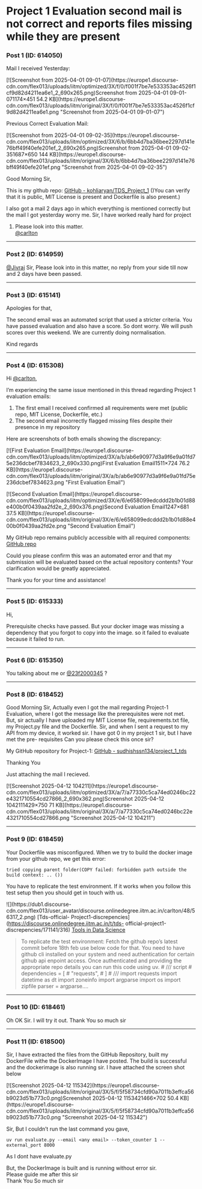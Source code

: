 # Project 1 Evaluation second mail is not correct and reports files missing while they are present

### Post 1 (ID: 614050)

Mail I received Yesterday:  

[![Screenshot from 2025-04-01 09-01-07](https://europe1.discourse-
cdn.com/flex013/uploads/iitm/optimized/3X/f/0/f001f7be7e533353ac4526f1cf9d82d4211ea6e1_2_690x265.png)Screenshot
from 2025-04-01 09-01-071174×451 54.2 KB](https://europe1.discourse-
cdn.com/flex013/uploads/iitm/original/3X/f/0/f001f7be7e533353ac4526f1cf9d82d4211ea6e1.png
"Screenshot from 2025-04-01 09-01-07")

Previous Correct Evaluation Mail:  

[![Screenshot from 2025-04-01 09-02-35](https://europe1.discourse-
cdn.com/flex013/uploads/iitm/optimized/3X/6/b/6bb4d7ba36bee2297d141e76bff49f40efe201ef_2_690x265.png)Screenshot
from 2025-04-01 09-02-351687×650 144 KB](https://europe1.discourse-
cdn.com/flex013/uploads/iitm/original/3X/6/b/6bb4d7ba36bee2297d141e76bff49f40efe201ef.png
"Screenshot from 2025-04-01 09-02-35")

Good Morning Sir,

This is my github repo: [GitHub -
kohliaryan/TDS_Project_1](https://github.com/kohliaryan/TDS_Project_1) ()You
can verify that it is public, MIT License is present and Dockerfile is also
present.)

I also got a mail 2 days ago in which everything is mentioned correctly but
the mail I got yesterday worry me. Sir, I have worked really hard for project
1. Please look into this matter.  
[@carlton](/u/carlton)


---

### Post 2 (ID: 614959)

[@Jivraj](/u/jivraj) Sir, Please look into in this matter, no reply from your
side till now and 2 days have been passed.


---

### Post 3 (ID: 615141)

Apologies for that,

The second email was an automated script that used a stricter criteria. You
have passed evaluation and also have a score. So dont worry. We will push
scores over this weekend. We are currently doing normalisation.

Kind regards


---

### Post 4 (ID: 615308)

Hi [@carlton](/u/carlton),

I’m experiencing the same issue mentioned in this thread regarding Project 1
evaluation emails:

  1. The first email I received confirmed all requirements were met (public repo, MIT License, Dockerfile, etc.)
  2. The second email incorrectly flagged missing files despite their presence in my repository

Here are screenshots of both emails showing the discrepancy:

[![First Evaluation Email](https://europe1.discourse-
cdn.com/flex013/uploads/iitm/optimized/3X/a/b/ab6e90977d3a9f6e9a01fd75e236dcbef7834623_2_690x330.png)First
Evaluation Email1511×724 76.2 KB](https://europe1.discourse-
cdn.com/flex013/uploads/iitm/original/3X/a/b/ab6e90977d3a9f6e9a01fd75e236dcbef7834623.png
"First Evaluation Email")

  

[![Second Evaluation Email](https://europe1.discourse-
cdn.com/flex013/uploads/iitm/optimized/3X/e/6/e658099edcddd2b1b01d88e400b0f0439aa2fd2e_2_690x376.png)Second
Evaluation Email1247×681 37.5 KB](https://europe1.discourse-
cdn.com/flex013/uploads/iitm/original/3X/e/6/e658099edcddd2b1b01d88e400b0f0439aa2fd2e.png
"Second Evaluation Email")

My GitHub repo remains publicly accessible with all required components:  
[GitHub repo](https://github.com/23f2000345/TDS_final)

Could you please confirm this was an automated error and that my submission
will be evaluated based on the actual repository contents? Your clarification
would be greatly appreciated.

Thank you for your time and assistance!


---

### Post 5 (ID: 615333)

Hi,

Prerequisite checks have passed. But your docker image was missing a
dependency that you forgot to copy into the image. so it failed to evaluate
because it failed to run.


---

### Post 6 (ID: 615350)

You talking about me or [@23f2000345](/u/23f2000345) ?


---

### Post 8 (ID: 618452)

Good Morning Sir, Actually even I got the mail regarding Project-1 Evaluation,
where I got the message like the prerequisites were not met. But, sir actually
I have uploaded my MIT License file, requirements.txt file, my Project.py file
and the Dockerfile. Sir, and when I sent a request to my API from my device,
it worked sir. I have got 0 in my project 1 sir, but I have met the pre-
requisites Can you please check this once sir?

My GitHub repository for Project-1: [GitHub -
sudhishssn134/project_1_tds](https://github.com/sudhishssn134/project_1_tds)

Thanking You

Just attaching the mail I recieved.  

[![Screenshot 2025-04-12 104211](https://europe1.discourse-
cdn.com/flex013/uploads/iitm/optimized/3X/a/7/a77330c5ca74ed0246bc22e4321710554cd27866_2_690x362.png)Screenshot
2025-04-12 1042111429×750 71 KB](https://europe1.discourse-
cdn.com/flex013/uploads/iitm/original/3X/a/7/a77330c5ca74ed0246bc22e4321710554cd27866.png
"Screenshot 2025-04-12 104211")


---

### Post 9 (ID: 618459)

Your Dockerfile was misconfigured. When we try to build the docker image from
your github repo, we get this error:

`tried copying parent folder(COPY failed: forbidden path outside the build
context: .. ())`

You have to replicate the test environment. If it works when you follow this
test setup then you should get in touch with us.

![](https://dub1.discourse-
cdn.com/flex013/user_avatar/discourse.onlinedegree.iitm.ac.in/carlton/48/56317_2.png)
[Tds-official-
Project1-discrepencies](https://discourse.onlinedegree.iitm.ac.in/t/tds-
official-project1-discrepencies/171141/316) [Tools in Data
Science](/c/courses/tds-kb/34)

> To replicate the test environment: Fetch the github repo’s latest commit
> before 18th feb use below code for that. You need to have github cli
> installed on your system and need authentication for certain github api
> enpoint access. Once authenticated and providing the appropriate repo
> details you can run this code using uv. # /// script # dependencies = [ #
> "requests", # ] # /// import requests import datetime as dt import zoneinfo
> import argparse import os import zipfile parser = argparse.…


---

### Post 10 (ID: 618461)

Oh OK Sir. I will try it out. Thank You so much sir


---

### Post 11 (ID: 618500)

Sir, I have extracted the files from the GitHub Repository, built my
DockerFile withe the DockerImage I have posted. The build is successful and
the dockerimage is also running sir. I have attached the screen shot below  

[![Screenshot 2025-04-12 115342](https://europe1.discourse-
cdn.com/flex013/uploads/iitm/original/3X/5/f/5f58734cfd90a7011b3effca56b9023d51b773c0.png)Screenshot
2025-04-12 1153421466×702 50.4 KB](https://europe1.discourse-
cdn.com/flex013/uploads/iitm/original/3X/5/f/5f58734cfd90a7011b3effca56b9023d51b773c0.png
"Screenshot 2025-04-12 115342")

Sir, But I couldn’t run the last command you gave,

    
    
    uv run evaluate.py --email <any email> --token_counter 1 --external_port 8000
    

As I dont have evaluate.py

But, the DockerImage is built and is running without error sir.  
Please guide me after this sir  
Thank You So much sir

